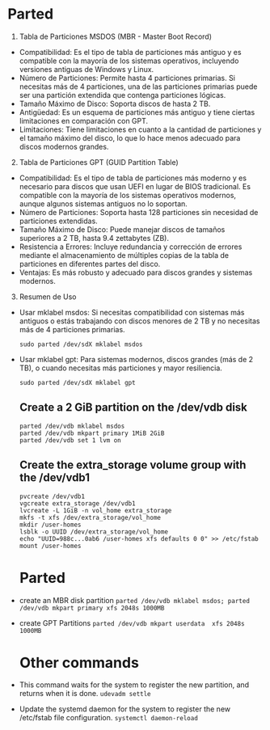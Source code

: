 # Parted

1. Tabla de Particiones MSDOS (MBR - Master Boot Record)
- Compatibilidad: Es el tipo de tabla de particiones más antiguo y es compatible con la mayoría de los sistemas operativos, incluyendo versiones antiguas de Windows y Linux.
- Número de Particiones: Permite hasta 4 particiones primarias. Si necesitas más de 4 particiones, una de las particiones primarias puede ser una partición extendida que contenga particiones lógicas.
- Tamaño Máximo de Disco: Soporta discos de hasta 2 TB.
- Antigüedad: Es un esquema de particiones más antiguo y tiene ciertas limitaciones en comparación con GPT.
- Limitaciones: Tiene limitaciones en cuanto a la cantidad de particiones y el tamaño máximo del disco, lo que lo hace menos adecuado para discos modernos grandes.
2. Tabla de Particiones GPT (GUID Partition Table)
- Compatibilidad: Es el tipo de tabla de particiones más moderno y es necesario para discos que usan UEFI en lugar de BIOS tradicional. Es compatible con la mayoría de los sistemas operativos modernos, aunque algunos sistemas antiguos no lo soportan.
- Número de Particiones: Soporta hasta 128 particiones sin necesidad de particiones extendidas.
- Tamaño Máximo de Disco: Puede manejar discos de tamaños superiores a 2 TB, hasta 9.4 zettabytes (ZB).
- Resistencia a Errores: Incluye redundancia y corrección de errores mediante el almacenamiento de múltiples copias de la tabla de particiones en diferentes partes del disco.
- Ventajas: Es más robusto y adecuado para discos grandes y sistemas modernos.
3. Resumen de Uso
- Usar mklabel msdos: Si necesitas compatibilidad con sistemas más antiguos o estás trabajando con discos menores de 2 TB y no necesitas más de 4 particiones primarias.
  ````
  sudo parted /dev/sdX mklabel msdos
  ````
- Usar mklabel gpt: Para sistemas modernos, discos grandes (más de 2 TB), o cuando necesitas más particiones y mayor resiliencia.
  ````
  sudo parted /dev/sdX mklabel gpt
  ````


  ## Create a 2 GiB partition on the /dev/vdb disk
  ````
  parted /dev/vdb mklabel msdos
  parted /dev/vdb mkpart primary 1MiB 2GiB
  parted /dev/vdb set 1 lvm on 

  ````

  ## Create the extra_storage volume group with the /dev/vdb1
  ````
  pvcreate /dev/vdb1
  vgcreate extra_storage /dev/vdb1
  lvcreate -L 1GiB -n vol_home extra_storage
  mkfs -t xfs /dev/extra_storage/vol_home
  mkdir /user-homes
  lsblk -o UUID /dev/extra_storage/vol_home
  echo "UUID=988c...0ab6 /user-homes xfs defaults 0 0" >> /etc/fstab
  mount /user-homes
  ````

  # Parted

- create an MBR disk partition   ````parted /dev/vdb mklabel msdos; parted /dev/vdb mkpart primary xfs 2048s 1000MB````
- create GPT Partitions  ````parted /dev/vdb mkpart userdata  xfs 2048s 1000MB````

  # Other commands
- This command waits for the system to register the new partition, and returns when it is done.  ````udevadm settle```` 
- Update the systemd daemon for the system to register the new /etc/fstab file configuration. ````systemctl daemon-reload````
